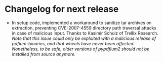 <!-- SPDX-FileCopyrightText: 2022 geisserml <geisserml@gmail.com> -->
<!-- SPDX-License-Identifier: CC-BY-4.0 -->

<!-- List character: dash (-) -->

# Changelog for next release
- In setup code, implemented a workaround to sanitize tar archives on extraction, preventing CVE-2007-4559 directory path traversal attacks in case of malicious input.
  Thanks to Kasimir Schulz of Trellix Research.
  *Note that this issue could only be exploited with a malicious release of pdfium-binaries, and that wheels have never been affected. Nonetheless, to be safe, older versions of pypdfium2 should not be installed from source anymore.*
